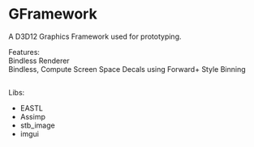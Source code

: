 # GFramework
A D3D12 Graphics Framework used for prototyping.  
  
Features:  
Bindless Renderer  
Bindless, Compute Screen Space Decals using Forward+ Style Binning  
  
## 
Libs:
- EASTL
- Assimp
- stb_image
- imgui

